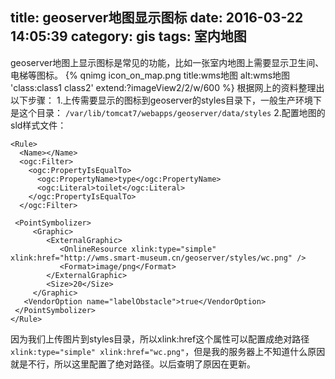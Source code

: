 title: geoserver地图显示图标
date: 2016-03-22 14:05:39
category: gis
tags: 室内地图
---
geoserver地图上显示图标是常见的功能，比如一张室内地图上需要显示卫生间、电梯等图标。
{% qnimg icon_on_map.png title:wms地图 alt:wms地图 'class:class1 class2' extend:?imageView2/2/w/600 %}
根据网上的资料整理出以下步骤：
1.上传需要显示的图标到geoserver的styles目录下，一般生产环境下是这个目录：
`/var/lib/tomcat7/webapps/geoserver/data/styles`
2.配置地图的sld样式文件：
```
<Rule>
  <Name></Name>
  <ogc:Filter>
    <ogc:PropertyIsEqualTo>
      <ogc:PropertyName>type</ogc:PropertyName>
      <ogc:Literal>toilet</ogc:Literal>
    </ogc:PropertyIsEqualTo>
  </ogc:Filter>

 <PointSymbolizer>
     <Graphic>
        <ExternalGraphic>
           <OnlineResource xlink:type="simple" xlink:href="http://wms.smart-museum.cn/geoserver/styles/wc.png" />
           <Format>image/png</Format>
        </ExternalGraphic>
        <Size>20</Size>
     </Graphic>
   <VendorOption name="labelObstacle">true</VendorOption>
 </PointSymbolizer>
</Rule>
```
因为我们上传图片到styles目录，所以xlink:href这个属性可以配置成绝对路径`xlink:type="simple" xlink:href="wc.png"`，但是我的服务器上不知道什么原因就是不行，所以这里配置了绝对路径。以后查明了原因在更新。